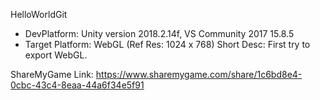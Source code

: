 HelloWorldGit

* DevPlatform: Unity version 2018.2.14f, VS Community 2017 15.8.5
* Target Platform: WebGL (Ref Res: 1024 x 768) 
Short Desc: First try to export WebGL. 

ShareMyGame Link: https://www.sharemygame.com/share/1c6bd8e4-0cbc-43c4-8eaa-44a6f34e5f91

